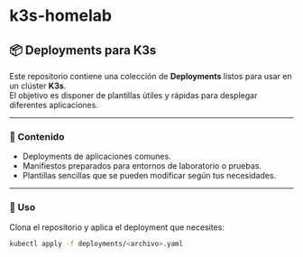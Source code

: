 # k3s-homelab

## 📦 Deployments para K3s

Este repositorio contiene una colección de **Deployments** listos para usar en un clúster **K3s**.  
El objetivo es disponer de plantillas útiles y rápidas para desplegar diferentes aplicaciones.

---

### 📂 Contenido

- Deployments de aplicaciones comunes.
- Manifiestos preparados para entornos de laboratorio o pruebas.
- Plantillas sencillas que se pueden modificar según tus necesidades.

---

### 🚀 Uso

Clona el repositorio y aplica el deployment que necesites:

```bash
kubectl apply -f deployments/<archivo>.yaml